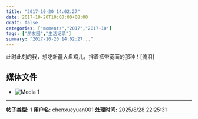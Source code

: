 ```yaml
---
title: "2017-10-20 14:02:27"
date: 2017-10-20T10:00:00+08:00
draft: false
categories: ["moments","2017","2017-10"]
tags: ["朋友圈","生活记录"]
summary: "2017-10-20 14:02:27..."
---
```


此时此刻的我，想吃新疆大盘鸡儿，拌着裤带宽面的那种！[流泪]

## 媒体文件

- ![Media 1](/Moments/photos/2017-10-20/201710201402270.jpg)

---

**帖子类型:** 1
**用户名:** chenxueyuan001
**处理时间:** 2025/8/28 22:25:31